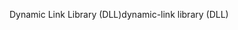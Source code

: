 <span data-ttu-id="df734-101">Dynamic Link Library (DLL)</span><span class="sxs-lookup"><span data-stu-id="df734-101">dynamic-link library (DLL)</span></span>